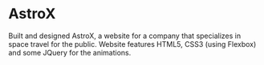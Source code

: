 # AstroX

Built and designed AstroX, a website for a company that specializes in space travel for the public. Website features HTML5, CSS3 (using Flexbox) and some JQuery for the animations.
